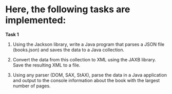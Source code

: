# Here, the following tasks are implemented:


**Task 1**

1. Using the Jackson library, write a Java program that parses a JSON file (books.json) and saves the data to a Java collection.
   
2. Convert the data from this collection to XML using the JAXB library. Save the resulting XML to a file.
   
3. Using any parser (DOM, SAX, StAX), parse the data in a Java application and output to the console information about the book with the largest number of pages.
